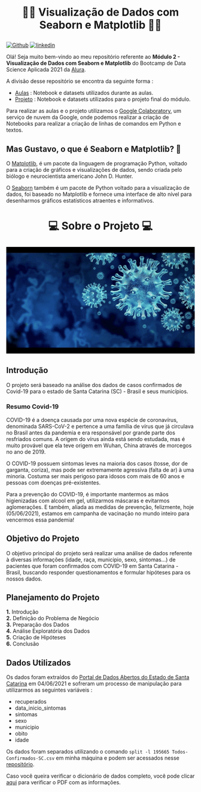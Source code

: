 # <p align = "center"> 👀🎲 Visualização de Dados com Seaborn e Matplotlib 🎲👀
  
[![Github](https://img.shields.io/badge/gustavolq-100000?style=plastic&logo=github&logoColor=white)](https://github.com/gustavolq)
[![linkedin](https://img.shields.io/badge/gustavoquadra-0077B5??style=plastic&logo=linkedin&logoColor=white)](https://www.linkedin.com/in/gustavoquadra/)
  
Olá! Seja muito bem-vindo ao meu repositório referente ao **Módulo 2 - Visualização de Dados com Seaborn e Matplotlib** do Bootcamp de Data Science Aplicada 2021 da [Alura](https://www.alura.com.br/).
  
 A divisão desse repositório se encontra da seguinte forma :
 - [Aulas](https://github.com/gustavolq/Bootcamp-DataScience-Alura/tree/main/Modulo_02/Aulas) : Notebook e datasets utilizados durante as aulas.
 - [Projeto](https://github.com/gustavolq/Bootcamp-DataScience-Alura/tree/main/Modulo_02/Projeto) : Notebook e datasets utilizados para o projeto final do módulo.
  
Para realizar as aulas e o projeto utilizamos o [Google Colaboratory](https://colab.research.google.com/notebooks/intro.ipynb), um serviço de nuvem da Google, onde podemos realizar a criação de Notebooks para realizar a criação de linhas de comandos em Python e textos.
  
 ## Mas Gustavo, o que é Seaborn e Matplotlib? 🤔
 O [Matplotlib](https://matplotlib.org/), é um pacote da linguagem de programação Python, voltado para a criação de gráficos e visualizações de dados, sendo criada pelo biólogo e neurocientista americano John D. Hunter. 
 
 O [Seaborn](https://seaborn.pydata.org/) também é um pacote de Python voltado para a visualização de dados, foi baseado no Matplotlib e fornece uma interface de alto nível para desenharmos gráficos estatísticos atraentes e informativos.
  
# <p align="center"> 💻 Sobre o Projeto 💻

<p align="center">
  <img width="700" src="https://github.com/gustavolq/Bootcamp-DataScience-Alura/blob/main/Modulo_02/Outros/AnaliseDadosGif.gif">
</p>

## Introdução
O projeto será baseado na análise dos dados de casos confirmados de Covid-19 para o estado de Santa Catarina (SC) - Brasil e seus municípios.

### Resumo Covid-19

COVID-19 é a doença causada por uma nova espécie de coronavírus, denominada SARS-CoV-2 e pertence a uma família de vírus que já circulava no Brasil antes da pandemia e era responsável por grande parte dos resfriados comuns. A origem do vírus ainda está sendo estudada, mas é muito provável que ela teve origem em Wuhan, China através de morcegos no ano de 2019.

O COVID-19 possuem sintomas leves na maioria dos casos (tosse, dor de garganta, coriza), mas pode ser extremamente agressiva (falta de ar) à uma minoria. Costuma ser mais perigoso para idosos com mais de 60 anos e pessoas com doenças pré-existentes.

Para a prevenção do COVID-19, é importante mantermos as mãos higienizadas com alcool em gel, utilizarmos máscaras e evitarmos aglomerações. E também, aliada as medidas de prevenção, felizmente, hoje (05/06/2021), estamos em campanha de vacinação no mundo inteiro para vencermos essa pandemia!

## Objetivo do Projeto
O objetivo principal do projeto será realizar uma análise de dados referente à diversas informações (idade, raça, municipio, sexo, sintomas...) de pacientes que foram confirmados com COVID-19 em Santa Catarina - Brasil, buscando responder questionamentos e formular hipóteses para os nossos dados.

## Planejamento do Projeto
<b> 1.</b> Introdução </br>
<b> 2.</b> Definição do Problema de Negócio </br>
<b> 3.</b> Preparação dos Dados </br>
<b> 4.</b> Análise Exploratória dos Dados </br>
<b> 5.</b> Criação de Hipóteses </br>
<b> 6.</b> Conclusão </br>

## Dados Utilizados
Os dados foram extraídos do [Portal de Dados Abertos do Estado de Santa Catarina](http://dados.sc.gov.br/tr/dataset/covid-19-dados-anonimizados-de-casos-confirmados) em 04/06/2021 e sofreram um processo de manipulação para utilizarmos as seguintes variáveis :
- recuperados
- data_inicio_sintomas
- sintomas
- sexo
- municipio
- obito
- idade

Os dados foram separados utilizando o comando ```split -l 195665 Todos-Confirmados-SC.csv``` em minha máquina e podem ser acessados nesse [repositório](https://github.com/gustavolq/Bootcamp-DataScience-Alura/tree/main/Modulo_02/Projeto/Dados).

Caso você queira verificar o dicionário de dados completo, você pode clicar [aqui](https://github.com/gustavolq/Bootcamp-DataScience-Alura/blob/main/Modulo_02/Projeto/Dados/Dicionario_Dados.pdf) para verificar o PDF com as informações.
